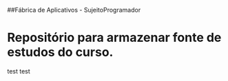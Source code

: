 ##Fábrica de Aplicativos - SujeitoProgramador

# Repositório para armazenar fonte de estudos do curso.
test
test